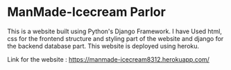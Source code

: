 # ManMade-Icecream Parlor
This is a website built using Python's Django Framework. I have Used html, css for the frontend structure and styling part of the website and django for the backend database part.
This website is deployed using heroku.

Link for the website : https://manmade-icecream8312.herokuapp.com/
